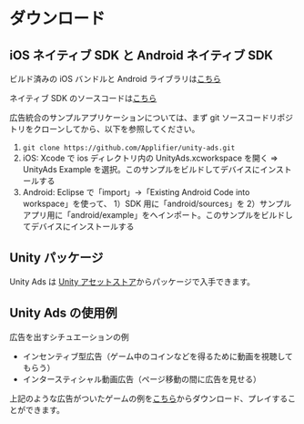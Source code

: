 # ダウンロード

## iOS ネイティブ SDK と Android ネイティブ SDK 

ビルド済みの iOS バンドルと Android ライブラリは[こちら](https://github.com/Applifier/unity-ads-sdk/archive/master.zip)

ネイティブ SDK のソースコードは[こちら](https://github.com/Applifier/unity-ads)

広告統合のサンプルアプリケーションについては、まず git ソースコードリポジトリをクローンしてから、以下を参照してください。

1. `git clone https://github.com/Applifier/unity-ads.git`
2. iOS: Xcode で ios ディレクトリ内の UnityAds.xcworkspace を開く ⇒ UnityAds Example を選択。このサンプルをビルドしてデバイスにインストールする
3. Android: Eclipse で「import」→「Existing Android Code into workspace」を使って、 1）SDK 用に「android/sources」を 2）サンプルアプリ用に「android/example」をへインポート。このサンプルをビルドしてデバイスにインストールする

## Unity パッケージ

Unity Ads は [Unity アセットストア](https://www.assetstore.unity3d.com/en/#!/content/21027)からパッケージで入手できます。

## Unity Ads の使用例

広告を出すシチュエーションの例

* インセンティブ型広告（ゲーム中のコインなどを得るために動画を視聴してもらう）
* インタースティシャル動画広告（ページ移動の間に広告を見せる）

上記のような広告がついたゲームの例を[こちら](https://github.com/Applifier/unity-ads-demo)からダウンロード、プレイすることができます。


